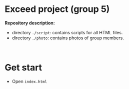 # Exceed project (group 5)

**Repository description:**
- directory `./script`: contains scripts for all HTML files.
- directory `./photo`: contains photos of group members.
<br>

# Get start
- Open `index.html`

